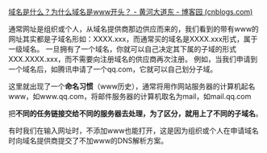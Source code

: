 

[域名是什么？为什么域名是www开头？ - 黄河大道东 - 博客园 (cnblogs.com)](https://www.cnblogs.com/hhddd-1024/p/13808138.html)



通常网址是组织或个人，从域名提供商那边供应而来的，我们看到的带有www的网址其实都是子域名形如：XXXX.xxx，而通常买的域名是XXXX.xxx形式，属于一级域名。
一旦拥有了一个域名，你就可以自己决定其下属的子域的形式XXX.XXXX.xxx，而不需要向注册域名的供应商再次注册。
例如，当我们申请到一个域名后，如腾讯申请了一个qq.com，它就可以自己划分子域。

这里就出现了一个**命名习惯**（www历史），通常将用作网站服务器的计算机起名www，如www.qq.com，将邮件服务器的计算机取名为mail，如mail.qq.com

把**不同的任务链接交给不同的服务器去处理，为了区分，就用上了不同的子域名**。

有时我们在输入网址时，不添加www也能打开，这是因为组织或个人在申请域名时向域名提供商提交了不加www的DNS解析方案。



